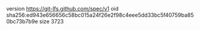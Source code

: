 version https://git-lfs.github.com/spec/v1
oid sha256:ed943e656656c58bc015a24f26e2f98c4eee5dd33bc5f40759ba850bc73b7b9e
size 3723

